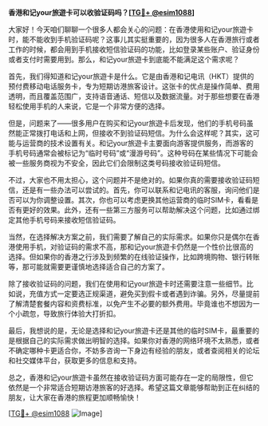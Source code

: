 **香港和记your旅遊卡可以收验证码吗？[[TG💪+ @esim1088](https://t.me/s/esim1088)]**

大家好！今天咱们聊聊一个很多人都会关心的问题：在香港使用和记your旅遊卡时，能不能收到手机验证码呢？这事儿其实挺重要的，因为很多人在香港旅行或者工作的时候，都会用到手机接收短信验证码的功能，比如登录某些账户、验证身份或者支付时需要用到。那么，和记your旅遊卡到底能不能满足这个需求呢？

首先，我们得知道和记your旅遊卡是什么。它是由香港和记电讯（HKT）提供的预付费移动电话服务卡，专为短期访港旅客设计。这张卡的优点是操作简单、费用透明，而且覆盖范围广，支持语音通话、短信以及数据流量。对于那些想要在香港轻松使用手机的人来说，它是一个非常方便的选择。

但是，问题来了——很多用户在购买和记your旅遊卡后发现，他们的手机号码虽然能正常拨打电话和上网，但接收不到验证码短信。为什么会这样呢？其实，这可能与运营商的技术设置有关。和记your旅遊卡主要面向游客提供服务，而游客的手机号码通常会被标记为“临时号码”或“漫游号码”。这种号码在某些情况下可能会被一些服务商视为不安全，因此它们会限制这类号码接收验证码短信。

不过，大家也不用太担心，这个问题并不是绝对的。如果你真的需要接收验证码短信，还是有一些办法可以尝试的。首先，你可以联系和记电讯的客服，询问他们是否可以为你调整设置。其次，你也可以考虑更换其他运营商的临时SIM卡，看看是否有更好的效果。此外，还有一些第三方服务可以帮助解决这个问题，比如通过绑定其他手机号码来接收短信验证码。

当然，在选择解决方案之前，我们需要了解自己的实际需求。如果你只是偶尔在香港使用手机，对验证码的需求不高，那和记your旅遊卡仍然是一个性价比很高的选择。但如果你的香港之行涉及到频繁的在线验证操作，比如跨境购物、银行转账等，那可能就需要更谨慎地选择适合自己的方案了。

除了接收验证码的问题，我们在使用和记your旅遊卡时还需要注意一些细节。比如说，充值方式一定要选正规渠道，避免买到假卡或者遇到诈骗。另外，尽量提前了解清楚套餐内容和资费标准，以免产生不必要的额外费用。毕竟谁也不想因为一个小疏忽，导致旅行体验大打折扣。

最后，我想说的是，无论是选择和记your旅遊卡还是其他的临时SIM卡，最重要的是根据自己的实际需求做出明智的选择。如果你对香港的网络环境不太熟悉，或者不确定哪种卡更适合你，不妨多咨询一下身边有经验的朋友，或者查阅相关的论坛和社交媒体平台，获取更多的信息和支持。

总之，香港和记your旅遊卡虽然在接收验证码方面可能存在一定的局限性，但它依然是一个非常适合短期访港旅客的好选择。希望这篇文章能够帮助到正在纠结的朋友，让大家在香港的旅程更加顺畅愉快！

[[TG💪+ @esim1088](https://t.me/s/esim1088) ![Image](https://i.postimg.cc/4NQfJmqS/Snipaste-2025-05-13-00-14-12.png)]